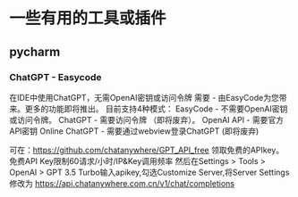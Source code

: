 # 一些有用的工具或插件

## pycharm
### ChatGPT - Easycode
在IDE中使用ChatGPT，无需OpenAI密钥或访问令牌 需要 - 由EasyCode为您带来。更多的功能即将推出。
目前支持4种模式：
EasyCode - 不需要OpenAI密钥或访问令牌。
ChatGPT - 需要访问令牌 （即将废弃）。
OpenAI API - 需要官方API密钥
Online ChatGPT - 需要通过webview登录ChatGPT (即将废弃)

可在：https://github.com/chatanywhere/GPT_API_free
领取免费的APIkey。
免费API Key限制60请求/小时/IP&Key调用频率
然后在Settings > Tools > OpenAI > GPT 3.5 Turbo输入apikey,勾选Customize Server,将Server Settings 修改为 https://api.chatanywhere.com.cn/v1/chat/completions
